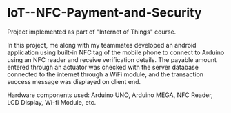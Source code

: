 # IoT--NFC-Payment-and-Security
Project implemented as part of "Internet of Things" course.

In this project, me along with my teammates developed an android application using built-in NFC tag of the mobile phone to connect to Arduino using an NFC reader and receive verification details.
The payable amount entered through an actuator was checked with the server database connected to the internet through a WiFi module, and the transaction success message was displayed on client end.

Hardware components used: Arduino UNO, Arduino MEGA, NFC Reader, LCD Display, Wi-fi Module, etc.
